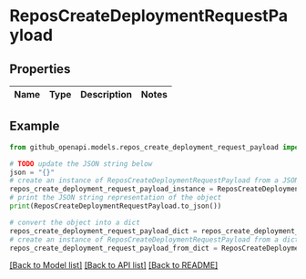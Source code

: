 # ReposCreateDeploymentRequestPayload


## Properties

Name | Type | Description | Notes
------------ | ------------- | ------------- | -------------

## Example

```python
from github_openapi.models.repos_create_deployment_request_payload import ReposCreateDeploymentRequestPayload

# TODO update the JSON string below
json = "{}"
# create an instance of ReposCreateDeploymentRequestPayload from a JSON string
repos_create_deployment_request_payload_instance = ReposCreateDeploymentRequestPayload.from_json(json)
# print the JSON string representation of the object
print(ReposCreateDeploymentRequestPayload.to_json())

# convert the object into a dict
repos_create_deployment_request_payload_dict = repos_create_deployment_request_payload_instance.to_dict()
# create an instance of ReposCreateDeploymentRequestPayload from a dict
repos_create_deployment_request_payload_from_dict = ReposCreateDeploymentRequestPayload.from_dict(repos_create_deployment_request_payload_dict)
```
[[Back to Model list]](../README.md#documentation-for-models) [[Back to API list]](../README.md#documentation-for-api-endpoints) [[Back to README]](../README.md)



